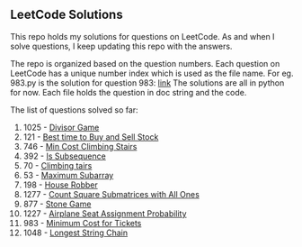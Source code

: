## LeetCode Solutions

This repo holds my solutions for questions on LeetCode. As and when I solve questions, I keep updating this repo with the answers.


The repo is organized based on the question numbers. Each question on LeetCode has a unique number index which is used as the file name. For eg. 983.py is the solution for question 983: [link](https://leetcode.com/problems/minimum-cost-for-tickets/)
The solutions are all in python for now. Each file holds the question in doc string and the code.

The list of questions solved so far:

1. 1025 - [Divisor Game][1025]
2. 121 - [Best time to Buy and Sell Stock][121]
3. 746 - [Min Cost Climbing Stairs][746]
4. 392 - [Is Subsequence][392]
5. 70 - [Climbing tairs][70]
6. 53 - [Maximum Subarray][53]
7. 198 - [House Robber][198]
8. 1277 - [Count Square Submatrices with All Ones][1277]
9. 877 - [Stone Game][877]
10. 1227 - [Airplane Seat Assignment Probability][1227]
11. 983 - [Minimum Cost for Tickets][983]
12. 1048 - [Longest String Chain][1048]

[1025]: https://leetcode.com/problems/divisor-game
[121]: https://leetcode.com/problems/best-time-to-buy-and-sell-stock<Paste>
[746]: https://leetcode.com/problems/min-cost-climbing-stairs
[392]: https://leetcode.com/problems/is-subsequence
[70]: https://leetcode.com/problems/climbing-stairs
[53]: https://leetcode.com/problems/maximum-subarray
[198]: https://leetcode.com/problems/house-robber
[1277]:https://leetcode.com/problems/count-square-submatrices-with-all-ones
[877]: https://leetcode.com/problems/stone-game
[1227]: https://leetcode.com/problems/airplane-seat-assignment-probability
[983]: https://leetcode.com/problems/minimum-cost-for-tickets
[1048]: https://leetcode.com/problems/longest-string-chain
